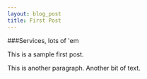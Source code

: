 ```yaml
---
layout: blog_post
title: First Post
---
```


###Services, lots of 'em

This is a sample first post.

This is another paragraph. Another bit of text.
